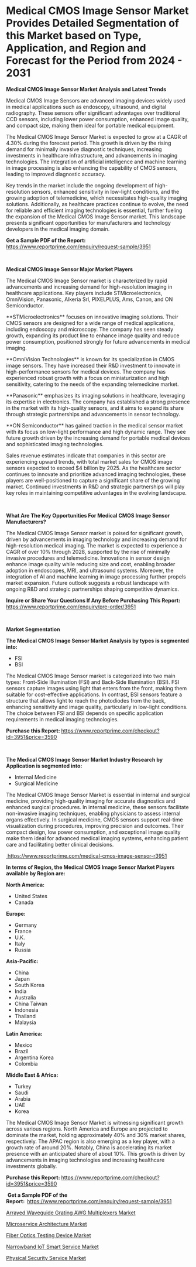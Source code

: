 <p><h1>Medical CMOS Image Sensor Market Provides Detailed Segmentation of this Market based on Type, Application, and Region and Forecast for the Period from 2024 - 2031</h1></p><p><strong>Medical CMOS Image Sensor Market Analysis and Latest Trends</strong></p>
<p><p>Medical CMOS Image Sensors are advanced imaging devices widely used in medical applications such as endoscopy, ultrasound, and digital radiography. These sensors offer significant advantages over traditional CCD sensors, including lower power consumption, enhanced image quality, and compact size, making them ideal for portable medical equipment.</p><p>The Medical CMOS Image Sensor Market is expected to grow at a CAGR of 4.30% during the forecast period. This growth is driven by the rising demand for minimally invasive diagnostic techniques, increasing investments in healthcare infrastructure, and advancements in imaging technologies. The integration of artificial intelligence and machine learning in image processing is also enhancing the capability of CMOS sensors, leading to improved diagnostic accuracy.</p><p>Key trends in the market include the ongoing development of high-resolution sensors, enhanced sensitivity in low-light conditions, and the growing adoption of telemedicine, which necessitates high-quality imaging solutions. Additionally, as healthcare practices continue to evolve, the need for reliable and efficient imaging technologies is essential, further fueling the expansion of the Medical CMOS Image Sensor market. This landscape presents significant opportunities for manufacturers and technology developers in the medical imaging domain.</p></p>
<p><strong>Get a Sample PDF of the Report:&nbsp;</strong> <a href="https://www.reportprime.com/enquiry/request-sample/3951">https://www.reportprime.com/enquiry/request-sample/3951</a></p>
<p>&nbsp;</p>
<p><strong>Medical CMOS Image Sensor Major Market Players</strong></p>
<p><p>The Medical CMOS Image Sensor market is characterized by rapid advancements and increasing demand for high-resolution imaging in healthcare applications. Key players include STMicroelectronics, OmniVision, Panasonic, Alkeria Srl, PIXELPLUS, Ams, Canon, and ON Semiconductor. </p><p>**STMicroelectronics** focuses on innovative imaging solutions. Their CMOS sensors are designed for a wide range of medical applications, including endoscopy and microscopy. The company has seen steady growth, expanding its product line to enhance image quality and reduce power consumption, positioned strongly for future advancements in medical imaging.</p><p>**OmniVision Technologies** is known for its specialization in CMOS image sensors. They have increased their R&D investment to innovate in high-performance sensors for medical devices. The company has experienced robust growth with a focus on miniaturization and high sensitivity, catering to the needs of the expanding telemedicine market.</p><p>**Panasonic** emphasizes its imaging solutions in healthcare, leveraging its expertise in electronics. The company has established a strong presence in the market with its high-quality sensors, and it aims to expand its share through strategic partnerships and advancements in sensor technology.</p><p>**ON Semiconductor** has gained traction in the medical sensor market with its focus on low-light performance and high dynamic range. They see future growth driven by the increasing demand for portable medical devices and sophisticated imaging technologies.</p><p>Sales revenue estimates indicate that companies in this sector are experiencing upward trends, with total market sales for CMOS image sensors expected to exceed $4 billion by 2025. As the healthcare sector continues to innovate and prioritize advanced imaging technologies, these players are well-positioned to capture a significant share of the growing market. Continued investments in R&D and strategic partnerships will play key roles in maintaining competitive advantages in the evolving landscape.</p></p>
<p>&nbsp;</p>
<p><strong>What Are The Key Opportunities For Medical CMOS Image Sensor Manufacturers?</strong></p>
<p><p>The Medical CMOS Image Sensor market is poised for significant growth, driven by advancements in imaging technology and increasing demand for high-resolution medical imaging. The market is expected to experience a CAGR of over 10% through 2028, supported by the rise of minimally invasive procedures and telemedicine. Innovations in sensor design enhance image quality while reducing size and cost, enabling broader adoption in endoscopes, MRI, and ultrasound systems. Moreover, the integration of AI and machine learning in image processing further propels market expansion. Future outlook suggests a robust landscape with ongoing R&D and strategic partnerships shaping competitive dynamics.</p></p>
<p><strong>Inquire or Share Your Questions If Any Before Purchasing This Report:</strong> <a href="https://www.reportprime.com/enquiry/pre-order/3951">https://www.reportprime.com/enquiry/pre-order/3951</a></p>
<p>&nbsp;</p>
<p><strong>Market Segmentation</strong></p>
<p><strong>The Medical CMOS Image Sensor Market Analysis by types is segmented into:</strong></p>
<p><ul><li>FSI</li><li>BSI</li></ul></p>
<p><p>The Medical CMOS Image Sensor market is categorized into two main types: Front-Side Illumination (FSI) and Back-Side Illumination (BSI). FSI sensors capture images using light that enters from the front, making them suitable for cost-effective applications. In contrast, BSI sensors feature a structure that allows light to reach the photodiodes from the back, enhancing sensitivity and image quality, particularly in low-light conditions. The choice between FSI and BSI depends on specific application requirements in medical imaging technologies.</p></p>
<p><strong>Purchase this Report:&nbsp;</strong><a href="https://www.reportprime.com/checkout?id=3951&price=3590">https://www.reportprime.com/checkout?id=3951&price=3590</a></p>
<p>&nbsp;</p>
<p><strong>The Medical CMOS Image Sensor Market Industry Research by Application is segmented into:</strong></p>
<p><ul><li>Internal Medicine</li><li>Surgical Medicine</li></ul></p>
<p><p>The Medical CMOS Image Sensor Market is essential in internal and surgical medicine, providing high-quality imaging for accurate diagnostics and enhanced surgical procedures. In internal medicine, these sensors facilitate non-invasive imaging techniques, enabling physicians to assess internal organs effectively. In surgical medicine, CMOS sensors support real-time visualization during procedures, improving precision and outcomes. Their compact design, low power consumption, and exceptional image quality make them ideal for advanced medical imaging systems, enhancing patient care and facilitating better clinical decisions.</p></p>
<p><a href="https://www.reportprime.com/medical-cmos-image-sensor-r3951">&nbsp;https://www.reportprime.com/medical-cmos-image-sensor-r3951</a></p>
<p><strong>In terms of Region, the Medical CMOS Image Sensor Market Players available by Region are:</strong></p>
<p>
    <p> <strong> North America: </strong>
        <ul>
            <li>United States</li>
            <li>Canada</li>
        </ul>
        </p> 
    <p> <strong> Europe: </strong>
        <ul>
            <li>Germany</li>
            <li>France</li>
            <li>U.K.</li>
            <li>Italy</li>
            <li>Russia</li>
        </ul>
        </p> 
    <p> <strong> Asia-Pacific: </strong>
        <ul>
            <li>China</li>
            <li>Japan</li>
            <li>South Korea</li>
            <li>India</li>
            <li>Australia</li>
            <li>China Taiwan</li>
            <li>Indonesia</li>
            <li>Thailand</li>
            <li>Malaysia</li>
        </ul>
        </p> 
    <p> <strong> Latin America: </strong>
        <ul>
            <li>Mexico</li>
            <li>Brazil</li>
            <li>Argentina Korea</li>
            <li>Colombia</li>
        </ul>
        </p> 
    <p> <strong> Middle East & Africa: </strong>
        <ul>
            <li>Turkey</li>
            <li>Saudi</li>
            <li>Arabia</li>
            <li>UAE</li>
            <li>Korea</li>
        </ul>
    </p>
    </p>
<p><p>The Medical CMOS Image Sensor Market is witnessing significant growth across various regions. North America and Europe are projected to dominate the market, holding approximately 40% and 30% market shares, respectively. The APAC region is also emerging as a key player, with a growth rate of around 20%. Notably, China is accelerating its market presence with an anticipated share of about 10%. This growth is driven by advancements in imaging technologies and increasing healthcare investments globally.</p></p>
<p><strong>Purchase this Report: </strong><a href="https://www.reportprime.com/checkout?id=3951&price=3590">https://www.reportprime.com/checkout?id=3951&price=3590</a></p>
<p>&nbsp;<strong>Get a Sample PDF of the Report:&nbsp;&nbsp;</strong><a href="https://www.reportprime.com/enquiry/request-sample/3951">https://www.reportprime.com/enquiry/request-sample/3951</a></p>
<p><strong></strong></p>
<p><p><a href="https://github.com/LaurenShaw586/Market-Research-Report-List-1/blob/main/arrayed-waveguide-grating-awg-multiplexers-market.md">Arrayed Waveguide Grating AWG Multiplexers Market</a></p><p><a href="https://www.linkedin.com/pulse/driving-factors-behind-microservice-architecture-market-trends-j3pre?trackingId=8ozdyWS4RrKd5lGPIFEfLQ%3D%3D">Microservice Architecture Market</a></p><p><a href="https://issuu.com/reportprime-2/docs/fiber-optics-testing-device-market-_4585cc6f0c8178">Fiber Optics Testing Device Market</a></p><p><a href="https://issuu.com/reportprime-2/docs/narrowband-iot-smart-service-market_cba9424a671f34">Narrowband IoT Smart Service Market</a></p><p><a href="https://www.linkedin.com/pulse/global-market-pulse-trends-growth-analysis-physical-security-umcbe?trackingId=hfU3lE5OSRSfKCBLWvyPnQ%3D%3D">Physical Security Service Market</a></p></p>